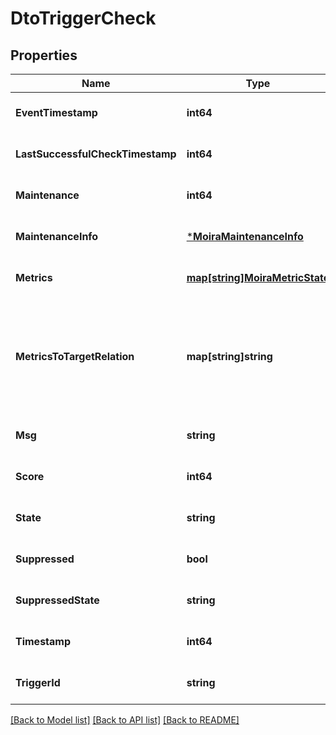 # DtoTriggerCheck

## Properties
Name | Type | Description | Notes
------------ | ------------- | ------------- | -------------
**EventTimestamp** | **int64** |  | [optional] [default to null]
**LastSuccessfulCheckTimestamp** | **int64** |  | [optional] [default to null]
**Maintenance** | **int64** |  | [optional] [default to null]
**MaintenanceInfo** | [***MoiraMaintenanceInfo**](moira.MaintenanceInfo.md) |  | [optional] [default to null]
**Metrics** | [**map[string]MoiraMetricState**](moira.MetricState.md) |  | [optional] [default to null]
**MetricsToTargetRelation** | **map[string]string** | MetricsToTargetRelation is a map that holds relation between metric names that was alone during last check and targets that fetched this metric  {\&quot;t1\&quot;: \&quot;metric.name.1\&quot;, \&quot;t2\&quot;: \&quot;metric.name.2\&quot;} | [optional] [default to null]
**Msg** | **string** |  | [optional] [default to null]
**Score** | **int64** |  | [optional] [default to null]
**State** | **string** |  | [optional] [default to null]
**Suppressed** | **bool** |  | [optional] [default to null]
**SuppressedState** | **string** |  | [optional] [default to null]
**Timestamp** | **int64** |  | [optional] [default to null]
**TriggerId** | **string** |  | [optional] [default to null]

[[Back to Model list]](../README.md#documentation-for-models) [[Back to API list]](../README.md#documentation-for-api-endpoints) [[Back to README]](../README.md)

